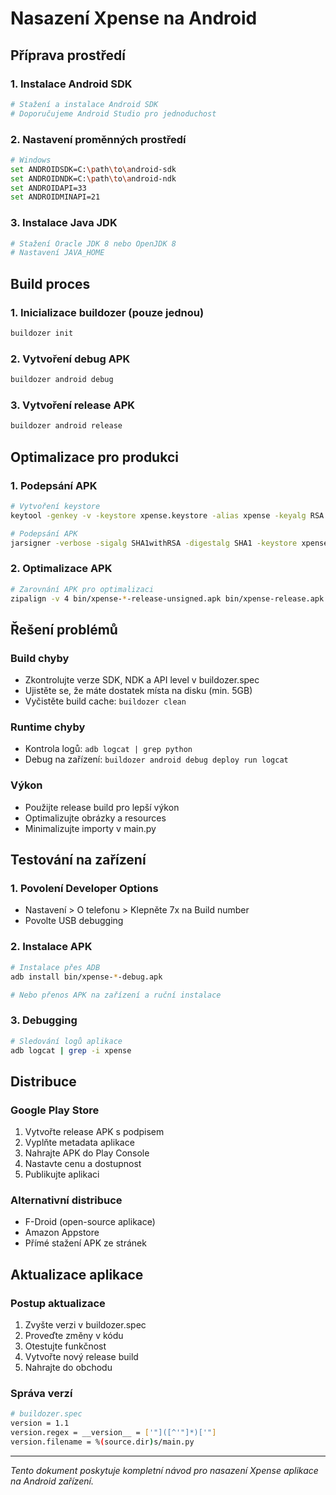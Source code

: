# Nasazení Xpense na Android

## Příprava prostředí

### 1. Instalace Android SDK
```bash
# Stažení a instalace Android SDK
# Doporučujeme Android Studio pro jednoduchost
```

### 2. Nastavení proměnných prostředí
```bash
# Windows
set ANDROIDSDK=C:\path\to\android-sdk
set ANDROIDNDK=C:\path\to\android-ndk
set ANDROIDAPI=33
set ANDROIDMINAPI=21
```

### 3. Instalace Java JDK
```bash
# Stažení Oracle JDK 8 nebo OpenJDK 8
# Nastavení JAVA_HOME
```

## Build proces

### 1. Inicializace buildozer (pouze jednou)
```bash
buildozer init
```

### 2. Vytvoření debug APK
```bash
buildozer android debug
```

### 3. Vytvoření release APK
```bash
buildozer android release
```

## Optimalizace pro produkci

### 1. Podepsání APK
```bash
# Vytvoření keystore
keytool -genkey -v -keystore xpense.keystore -alias xpense -keyalg RSA -keysize 2048 -validity 10000

# Podepsání APK
jarsigner -verbose -sigalg SHA1withRSA -digestalg SHA1 -keystore xpense.keystore bin/xpense-*-release-unsigned.apk xpense
```

### 2. Optimalizace APK
```bash
# Zarovnání APK pro optimalizaci
zipalign -v 4 bin/xpense-*-release-unsigned.apk bin/xpense-release.apk
```

## Řešení problémů

### Build chyby
- Zkontrolujte verze SDK, NDK a API level v buildozer.spec
- Ujistěte se, že máte dostatek místa na disku (min. 5GB)
- Vyčistěte build cache: `buildozer clean`

### Runtime chyby
- Kontrola logů: `adb logcat | grep python`
- Debug na zařízení: `buildozer android debug deploy run logcat`

### Výkon
- Použijte release build pro lepší výkon
- Optimalizujte obrázky a resources
- Minimalizujte importy v main.py

## Testování na zařízení

### 1. Povolení Developer Options
- Nastavení > O telefonu > Klepněte 7x na Build number
- Povolte USB debugging

### 2. Instalace APK
```bash
# Instalace přes ADB
adb install bin/xpense-*-debug.apk

# Nebo přenos APK na zařízení a ruční instalace
```

### 3. Debugging
```bash
# Sledování logů aplikace
adb logcat | grep -i xpense
```

## Distribuce

### Google Play Store
1. Vytvořte release APK s podpisem
2. Vyplňte metadata aplikace
3. Nahrajte APK do Play Console
4. Nastavte cenu a dostupnost
5. Publikujte aplikaci

### Alternativní distribuce
- F-Droid (open-source aplikace)
- Amazon Appstore
- Přímé stažení APK ze stránek

## Aktualizace aplikace

### Postup aktualizace
1. Zvyšte verzi v buildozer.spec
2. Proveďte změny v kódu
3. Otestujte funkčnost
4. Vytvořte nový release build
5. Nahrajte do obchodu

### Správa verzí
```bash
# buildozer.spec
version = 1.1
version.regex = __version__ = ['"]([^'"]*)['"‌]
version.filename = %(source.dir)s/main.py
```

---

*Tento dokument poskytuje kompletní návod pro nasazení Xpense aplikace na Android zařízení.*
